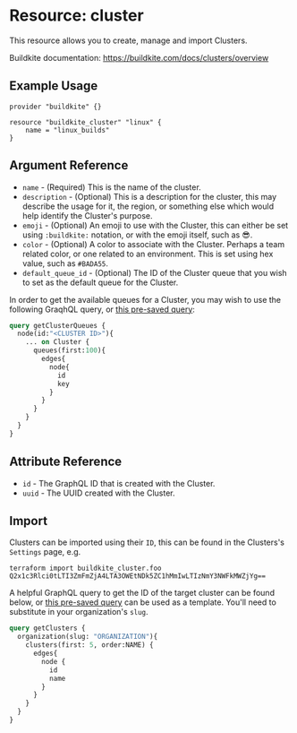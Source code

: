 # Resource: cluster

This resource allows you to create, manage and import Clusters.

Buildkite documentation: https://buildkite.com/docs/clusters/overview

## Example Usage

```hcl
provider "buildkite" {}

resource "buildkite_cluster" "linux" {
    name = "linux_builds"
}
```

## Argument Reference

* `name` - (Required) This is the name of the cluster.
* `description` - (Optional) This is a description for the cluster, this may describe the usage for it, the region, or something else which would help identify the Cluster's purpose.
* `emoji` - (Optional) An emoji to use with the Cluster, this can either be set using `:buildkite:` notation, or with the emoji itself, such as 😎.
* `color` - (Optional) A color to associate with the Cluster. Perhaps a team related color, or one related to an environment. This is set using hex value, such as `#BADA55`.
* `default_queue_id` - (Optional) The ID of the Cluster queue that you wish to set as the default queue for the Cluster.

In order to get the available queues for a Cluster, you may wish to use the following GraqhQL query, or [this pre-saved query](https://buildkite.com/user/graphql/console/95f10d02-e731-49db-ac08-2b2617211570):

```graphql
query getClusterQueues {
  node(id:"<CLUSTER ID>"){
    ... on Cluster {
      queues(first:100){
        edges{
          node{
            id
            key
          }
        }
      }
    }
  }
}
```

## Attribute Reference

* `id` - The GraphQL ID that is created with the Cluster.
* `uuid` - The UUID created with the Cluster.


## Import
Clusters can be imported using their `ID`, this can be found in the Clusters's `Settings` page, e.g.

```shell
terraform import buildkite_cluster.foo Q2x1c3Rlci0tLTI3ZmFmZjA4LTA3OWEtNDk5ZC1hMmIwLTIzNmY3NWFkMWZjYg==
```

A helpful GraphQL query to get the ID of the target cluster can be found below, or [this pre-saved query](https://buildkite.com/user/graphql/console/a803f254-decf-45a3-8332-a074b0a73483) can be used as a template. You'll need to substitute in your organization's `slug`.

```graphql
query getClusters {
  organization(slug: "ORGANIZATION"){
    clusters(first: 5, order:NAME) {
      edges{
        node {
          id
          name
        }
      }
    }
  }
}
```

